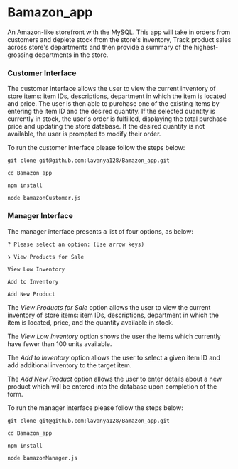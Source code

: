 # Bamazon_app

An Amazon-like storefront with the MySQL. This app will take in orders from customers and deplete stock from the store's inventory, Track product sales across store's departments and then provide a summary of the highest-grossing departments in the store.

### Customer Interface

The customer interface allows the user to view the current inventory of store items: item IDs, descriptions, department in which the item is located and price. The user is then able to purchase one of the existing items by entering the item ID and the desired quantity. If the selected quantity is currently in stock, the user's order is fulfilled, displaying the total purchase price and updating the store database. If the desired quantity is not available, the user is prompted to modify their order.

To run the customer interface please follow the steps below:

`git clone git@github.com:lavanya128/Bamazon_app.git`

`cd Bamazon_app`

`npm install`

`node bamazonCustomer.js`

### Manager Interface

The manager interface presents a list of four options, as below:

`? Please select an option: (Use arrow keys)`

`❯ View Products for Sale` 

`View Low Inventory`

`Add to Inventory`

`Add New Product`

The _View Products for Sale_ option allows the user to view the current inventory of store items: item IDs, descriptions, department in which the item is located, price, and the quantity available in stock.

The _View Low Inventory_ option shows the user the items which currently have fewer than 100 units available.

The _Add to Inventory_ option allows the user to select a given item ID and add additional inventory to the target item.

The _Add New Product_ option allows the user to enter details about a new product which will be entered into the database upon completion of the form.

To run the manager interface please follow the steps below:

`git clone git@github.com:lavanya128/Bamazon_app.git`

`cd Bamazon_app`

`npm install`

`node bamazonManager.js`

